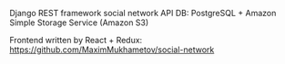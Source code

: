 Django REST framework social network API 
DB: PostgreSQL + Amazon Simple Storage Service (Amazon S3)

Frontend written by React + Redux:
    https://github.com/MaximMukhametov/social-network
